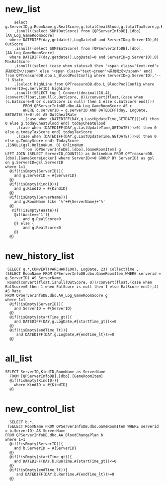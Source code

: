 new_list
===
	  	select g.ServerID,g.RoomName,g.RealScore,g.totalCheatBlood,g.totalTaxScore,g.BloodScore
	  	,isnull((select SUM(OutScore) from [QPServerInfoDB].[dbo].[AA_Log_GameRoomScore]
	  where DATEDIFF(day,getdate(),LogDate)=0 and ServerID=g.ServerID),0) OutScore
	  	,isnull((select SUM(EatScore) from [QPServerInfoDB].[dbo].[AA_Log_GameRoomScore]
	  where DATEDIFF(day,getdate(),LogDate)=0 and ServerID=g.ServerID),0) MaxEatScore
		,isnull((select (case when status=0 then '<span class="text-red">系统吃分</span>' else '<span class="text-green">系统吐分</span>' end) from QPTreasureDB.dbo.L_BloodPoolConfig where ServerID=g.ServerID),'--') State
		,(select highLine from QPTreasureDB.dbo.L_BloodPoolConfig where ServerID=g.ServerID) highLine
		,isnull((SELECT top 1 Convert(decimal(18,4),(convert(float,isnull(c.OutScore, 0))/convert(float,(case when (c.EatScore=0 or c.EatScore is null) then 1 else c.EatScore end))))
			FROM QPServerInfoDB.dbo.AA_Log_GameRoomScore AS c 
			WHERE c.serverID = g.serverID AND DATEDIFF(day, LogDate, GETDATE())=0),0) AS OutCheatRate
			,(case when (DATEDIFF(DAY,g.LastUpdateTime,GETDATE())>0) then 0 else g.todayCheatBlood end) todayCheatBlood 
         ,(case when (DATEDIFF(DAY,g.LastUpdateTime,GETDATE())>0) then 0 else g.todayTaxScore end) todayTaxScore 
         ,(case when (DATEDIFF(DAY,g.LastUpdateTime,GETDATE())>0) then 0 else g.TodayScore end) TodayScore 
	,ISNULL(gsl.OnlineNum, 0) OnlineNum
			from [QPServerInfoDB].[dbo].[GameRoomItem] g
	LEFT JOIN (SELECT ServerID,COUNT(1) as OnlineNum FROM QPTreasureDB.[dbo].[GameScoreLocker] where ServerID<>0 GROUP BY ServerID) as gsl
	on g.ServerID=gsl.ServerID
	where 1=1
	  @if(!isEmpty(ServerID)){
	  	and g.ServerID = #{ServerID}
	  @}
	  @if(!isEmpty(KindID)){
	  	and g.KindID = #{KindID}
	  @}
	  @if(!isEmpty(ServerName)){
	  	and g.RoomName like '%'+#{ServerName}+'%'
	  @}
	   @if(!isEmpty(Waste)){
	  	@if(Waste=='1'){
	  		and g.RealScore>0
	  	@} else {
	  		and g.RealScore<0
	  	@}
	  @}

new_history_list
===
	 SELECT g.*,CONVERT(VARCHAR(100), LogDate, 23) CollectTime ,
	(SELECT RoomName FROM QPServerInfoDB.dbo.GameRoomItem WHERE serverid = g.ServerID) AS ServerName,
	 Round(convert(float,isnull(OutScore, 0))/convert(float,(case when EatScore=0 then 1 when EatScore is null then 1 else EatScore end)),4) AS Rate
	FROM QPServerInfoDB.dbo.AA_Log_GameRoomScore g
	where 1=1
	  @if(!isEmpty(ServerID)){
	  	and ServerID = #{ServerID}
	  @}
	  @if(!isEmpty(startTime_gt)){
	  	and DATEDIFF(DAY,g.LogDate,#{startTime_gt})<=0
	  @}
	  @if(!isEmpty(endTime_lt)){
		 and DATEDIFF(DAY,g.LogDate,#{endTime_lt})>=0
	  @}

all_list
===
	SELECT ServerID,KindID,RoomName as ServerName
	  FROM [QPServerInfoDB].[dbo].[GameRoomItem]
	  @if(!isEmpty(KindID)){
	  	where KindID = #{KindID}
	  @}
	  
new_control_list
===
	  SELECT b.*,
	 (SELECT RoomName FROM QPServerInfoDB.dbo.GameRoomItem WHERE serverid = b.ServerID) AS ServerName
	FROM QPServerInfoDB.dbo.AA_BloodChangePlan b
	where 1=1 
	  @if(!isEmpty(ServerID)){
	  	and b.ServerID = #{ServerID}
	  @}
	  @if(!isEmpty(startTime_gt)){
	  	and DATEDIFF(DAY,b.RunTime,#{startTime_gt})<=0
	  @}
	  @if(!isEmpty(endTime_lt)){
		 and DATEDIFF(DAY,b.RunTime,#{endTime_lt})>=0
	  @}